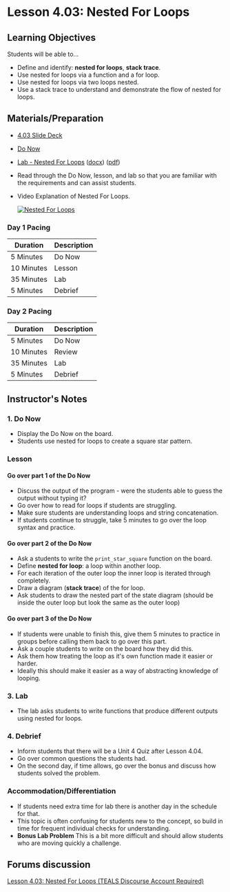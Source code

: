 # Lesson 4.03: Nested For Loops

## Learning Objectives

Students will be able to...

* Define and identify: **nested for loops**, **stack trace**.
* Use nested for loops via a function and a for loop.
* Use nested for loops via two loops nested.
* Use a stack trace to understand and demonstrate the flow of nested for loops.

## Materials/Preparation

* [4.03 Slide Deck](https://github.com/TEALSK12/2nd-semester-introduction-to-computer-science/raw/master/units/3_unit/slidedecks/Intro%20Python%204.03%20TEALS.pptx)
* [Do Now][]
* [Lab - Nested For Loops][] ([docx][]) ([pdf][])
* Read through the Do Now, lesson, and lab so that you are familiar with the requirements and can assist students.
* Video Explanation of Nested For Loops.

  [![Nested For Loops](https://img.youtube.com/vi/fyP4SXpkYG4/0.jpg)](https://youtu.be/fyP4SXpkYG4)

### Day 1 Pacing

| **Duration**   | **Description** |
| ---------- | ----------- |
| 5 Minutes  | Do Now      |
| 10 Minutes | Lesson      |
| 35 Minutes | Lab         |
| 5 Minutes | Debrief     |

### Day 2 Pacing

| **Duration** |   **Description**  |
|---|---|
| 5 Minutes  | Do Now      |
| 10 Minutes | Review      |
| 35 Minutes | Lab         |
| 5 Minutes | Debrief     |

## Instructor's Notes

### 1. Do Now

* Display the Do Now on the board.
* Students use nested for loops to create a square star pattern.

### Lesson

#### Go over part 1 of the Do Now

* Discuss the output of the program - were the students able to guess the output without typing it?
* Go over how to read for loops if students are struggling.
* Make sure students are understanding loops and string concatenation.
* If students continue to struggle, take 5 minutes to go over the loop syntax and practice.

#### Go over part 2 of the Do Now

* Ask a students to write the `print_star_square` function on the board.
* Define **nested for loop**:  a loop within another loop.
* For each iteration of the outer loop the inner loop is iterated through completely.
* Draw a diagram (**stack trace**) of the for loop.
* Ask students to draw the nested part of the state diagram (should be inside the outer loop but look the same as the outer loop)

#### Go over part 3 of the Do Now

* If students were unable to finish this, give them 5 minutes to practice in groups before calling them back to go over this part.
* Ask a couple students to write on the board how they did this.
* Ask them how treating the loop as it's own function made it easier or harder.
* Ideally this should make it easier as a way of abstracting knowledge of looping.

### 3. Lab

* The lab asks students to write functions that produce different outputs using nested for loops.

### 4. Debrief

* Inform students that there will be a Unit 4 Quiz after Lesson 4.04.
* Go over common questions the students had.
* On the second day, if time allows, go over the bonus and discuss how students solved the problem.

### Accommodation/Differentiation

* If students need extra time for lab there is another day in the schedule for that.
* This topic is often confusing for students new to the concept, so build in time for frequent individual checks for understanding.
* **Bonus Lab Problem** This is a bit more difficult and should allow students who are moving quickly a challenge.

## Forums discussion

[Lesson 4.03: Nested For Loops (TEALS Discourse Account Required)](https://forums.tealsk12.org/c/unit-4-looping/lesson-4-03-nested-for-loops)

[Do Now]: do_now.md
[Lab - Nested For Loops]: lab.md
[pdf]: https://github.com/TEALSK12/2nd-semester-introduction-to-computer-science/raw/master/units/4_unit/03_lesson/lab.pdf
[docx]: https://github.com/TEALSK12/2nd-semester-introduction-to-computer-science/raw/master/units/4_unit/03_lesson/lab.docx

